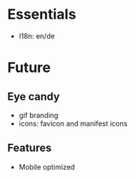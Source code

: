 # Essentials

* I18n: en/de

# Future

## Eye candy

* gif branding
* icons: favicon and manifest icons

## Features

* Mobile optimized
